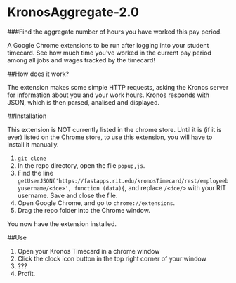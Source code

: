 # KronosAggregate-2.0

###Find the aggregate number of hours you have worked this pay period.

A Google Chrome extensions to be run after logging into your student timecard. See how much time you've worked in the current pay period among all jobs and wages tracked by the timecard!

##How does it work?

The extension makes some simple HTTP requests, asking the Kronos server for information about you and your work hours. Kronos responds with JSON, which is then parsed, analised and displayed.

##Installation

This extension is NOT currently listed in the chrome store. Until it is (if it is ever) listed on the Chrome store, to use this extension, you will have to install it manually.

1. `git clone`
2. In the repo directory, open the file `popup,js`.
3. Find the line `getUserJSON('https://fastapps.rit.edu/kronosTimecard/rest/employeebyusername/<dce>', function (data){`, and replace `/<dce/>` with your RIT username. Save and close the file.
4. Open Google Chrome, and go to `chrome://extensions`.
5. Drag the repo folder into the Chrome window.

You now have the extension installed.

##Use

1. Open your Kronos Timecard in a chrome window
2. Click the clock icon button in the top right corner of your window
3. ???
4. Profit.
